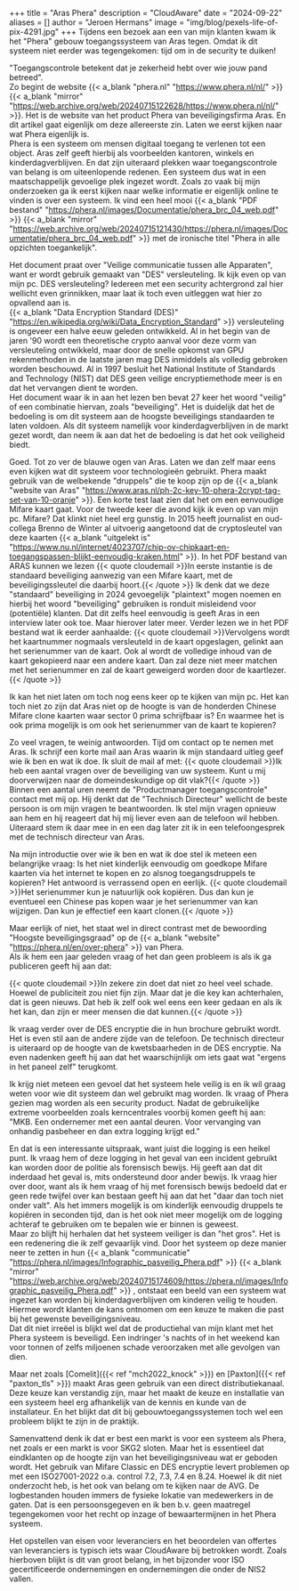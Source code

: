 +++
title = "Aras Phera"
description = "CloudAware"
date = "2024-09-22"
aliases = []
author = "Jeroen Hermans"
image = "img/blog/pexels-life-of-pix-4291.jpg"
+++
Tijdens een bezoek aan een van mijn klanten kwam ik het "Phera" gebouw toegangssysteem van Aras tegen. Omdat ik dit 
systeem niet eerder was tegengekomen: tijd om in de security te duiken!
<!--more-->
"Toegangscontrole betekent dat je zekerheid hebt over wie jouw pand betreed".  
Zo begint de website 
{{< a_blank "phera.nl" "https://www.phera.nl/nl/" >}} 
{{< a_blank "mirror" "https://web.archive.org/web/20240715122628/https://www.phera.nl/nl/" >}}. 
Het is de website van het product Phera van beveiligingsfirma Aras. En dit artikel gaat eigenlijk om deze allereerste 
zin. Laten we eerst kijken naar wat Phera eigenlijk is.  
Phera is een systeem om mensen digitaal toegang te verlenen tot een object. Aras zelf geeft hierbij als voorbeelden 
kantoren, winkels en kinderdagverblijven. En dat zijn uiteraard plekken waar toegangscontrole van belang is om
uiteenlopende redenen. Een systeem dus wat in een maatschappelijk gevoelige plek ingezet wordt.
Zoals zo vaak bij mijn onderzoeken ga ik eerst kijken naar welke informatie er eigenlijk online te vinden is over
een systeem. Ik vind een heel mooi
{{< a_blank "PDF bestand" "https://phera.nl/images/Documentatie/phera_brc_04_web.pdf" >}} 
{{< a_blank "mirror" "https://web.archive.org/web/20240715121430/https://phera.nl/images/Documentatie/phera_brc_04_web.pdf" >}}
met de ironische titel "Phera in alle opzichten toegankelijk".  

Het document praat over "Veilige communicatie tussen alle Apparaten", want er wordt gebruik gemaakt van "DES" 
versleuteling. Ik kijk even op van mijn pc. DES versleuteling? Iedereen met een security achtergrond zal hier wellicht 
even grinnikken, maar laat ik toch even uitleggen wat hier zo opvallend aan is.  
{{< a_blank "Data Encryption Standard (DES)" "https://en.wikipedia.org/wiki/Data_Encryption_Standard" >}} versleuteling
is ongeveer een halve eeuw geleden ontwikkeld. Al in het begin van de jaren '90 wordt een theoretische crypto aanval
voor deze vorm van versleuteling ontwikkeld, maar door de snelle opkomst van GPU rekenmethoden in de laatste jaren mag
DES inmiddels als volledig gebroken worden beschouwd. Al in 1997 besluit het National Institute of Standards and 
Technology (NIST) dat DES geen veilige encryptiemethode meer is en dat het vervangen dient te worden.  
Het document waar ik in aan het lezen ben bevat 27 keer het woord "veilig" of een combinatie hiervan, zoals "beveiliging".
Het is duidelijk dat het de bedoeling is om dit systeem aan de hoogste beveiligings standaarden te laten voldoen. Als
dit systeem namelijk voor kinderdagverblijven in de markt gezet wordt, dan neem ik aan dat het de bedoeling is dat het ook 
veiligheid biedt.  

Goed. Tot zo ver de blauwe ogen van Aras. Laten we dan zelf maar eens even kijken wat dit systeem voor technologieën gebruikt.
Phera maakt gebruik van de welbekende "druppels" die te koop zijn op de 
{{< a_blank "website van Aras" "https://www.aras.nl/ph-2c-key-10-phera-2crypt-tag-set-van-10-oranje" >}}. 
Een korte test laat zien dat het om een eenvoudige Mifare kaart gaat. Voor de tweede keer die avond kijk ik even op
van mijn pc. Mifare? Dat klinkt niet heel erg gunstig. In 2015 heeft journalist en oud-collega Brenno de Winter al
uitvoerig aangetoond dat de cryptosleutel van deze kaarten 
{{< a_blank "uitgelekt is" "https://www.nu.nl/internet/4023707/chip-ov-chipkaart-en-toegangspassen-blijkt-eenvoudig-kraken.html" >}}.
In het PDF bestand van ARAS kunnen we lezen
{{< quote cloudemail >}}In eerste instantie is de standaard beveiliging aanwezig van een Mifare kaart, 
met de beveiligingssleutel die daarbij hoort.{{< /quote >}}
Ik denk dat we deze "standaard" beveiliging in 2024 gevoegelijk "plaintext" mogen noemen en hierbij het woord "beveiliging" 
gebruiken is ronduit misleidend voor (potentiële) klanten. Dat dit zelfs heel eenvoudig is geeft Aras in een interview later ook
toe. Maar hierover later meer.
Verder lezen we in het PDF bestand wat ik eerder aanhaalde:
{{< quote cloudemail >}}Vervolgens wordt het kaartnummer nogmaals versleuteld in de kaart opgeslagen, gelinkt aan het serienummer van de kaart. Ook al wordt de volledige inhoud van de kaart gekopieerd naar een andere kaart. Dan zal deze niet meer matchen met het serienummer en zal de kaart geweigerd worden door de kaartlezer.{{< /quote >}}  

Ik kan het niet laten om toch nog eens keer op te kijken van mijn pc. Het kan toch niet zo zijn dat Aras niet op de 
hoogte is van de honderden Chinese Mifare clone kaarten waar sector 0 prima schrijfbaar is? En waarmee het is ook prima 
mogelijk is om ook het serienummer van de kaart te kopieren?  

Zo veel vragen, te weinig antwoorden. Tijd om contact op te nemen met Aras. Ik schrijf een korte mail aan Aras waarin
ik mijn standaard uitleg geef wie ik ben en wat ik doe. Ik sluit de mail af met:
{{< quote cloudemail >}}Ik heb een aantal vragen over de beveiliging van uw systeem. Kunt u mij doorverwijzen naar de domeindeskundige op dit vlak?{{< /quote >}}  
Binnen een aantal uren neemt de "Productmanager toegangscontrole" contact met mij op. Hij denkt dat de "Technisch 
Directeur" wellicht de beste persoon is om mijn vragen te beantwoorden. Ik stel mijn vragen opnieuw aan hem en hij 
reageert dat hij mij liever even aan de telefoon wil hebben. Uiteraard stem ik daar mee in en een dag later zit ik in 
een telefoongesprek met de technisch directeur van Aras.

Na mijn introductie over wie ik ben en wat ik doe stel ik meteen een belangrijke vraag: Is het niet kinderlijk eenvoudig 
om goedkope Mifare kaarten via het internet te kopen en zo alsnog toegangsdruppels te kopieren? Het antwoord is verrassend 
open en eerlijk.
{{< quote cloudemail >}}Het serienummer kun je natuurlijk ook kopiëren. Dus dan kun je eventueel een Chinese pas kopen waar je het serienummer van kan wijzigen. Dan kun je effectief een kaart clonen.{{< /quote >}}

Maar eerlijk of niet, het staat wel in direct contrast met de bewoording "Hoogste beveiligingsgraad" op de
{{< a_blank "website" "https://phera.nl/en/over-phera" >}} van Phera.  
Als ik hem een jaar geleden vraag of het dan geen probleem is als ik ga publiceren geeft hij aan dat:

{{< quote cloudemail >}}In zekere zin doet dat niet zo heel veel schade. Hoewel de publiciteit zou niet fijn zijn. Maar dat je die key kan achterhalen, dat is geen nieuws. Dat heb ik zelf ook wel eens een keer gedaan en als ik het kan, dan zijn er meer mensen die dat kunnen.{{< /quote >}}

Ik vraag verder over de DES encryptie die in hun brochure gebruikt wordt. Het is even stil aan de andere zijde van de 
telefoon. De technisch directeur is uiteraard op de hoogte van de kwetsbaarheden in de DES encryptie. Na even nadenken
geeft hij aan dat het waarschijnlijk om iets gaat wat "ergens in het paneel zelf" terugkomt.

Ik krijg niet meteen een gevoel dat het systeem hele veilig is en ik wil graag weten voor wie dit systeem dan wel 
gebruikt mag worden. Ik vraag of Phera gezien mag worden als een security product. Nadat de gebruikelijke extreme voorbeelden zoals
kerncentrales voorbij komen geeft hij aan: "MKB. Een ondernemer met een aantal deuren. Voor vervanging van onhandig 
pasbeheer en dan extra logging krijgt ed."

En dat is een interessante uitspraak, want juist die logging is een heikel punt. Ik vraag hem of deze logging in het geval 
van een incident gebruikt kan worden door de politie als forensisch bewijs. Hij geeft aan dat dit inderdaad het geval is, 
mits ondersteund door ander bewijs. Ik vraag hier over door, want als ik hem vraag of hij met forensisch bewijs bedoeld 
dat er geen rede twijfel over kan bestaan geeft hij aan dat het "daar dan toch niet onder valt". Als het immers mogelijk 
is om kinderlijk eenvoudig druppels te kopiëren in seconden tijd, dan is het ook niet meer mogelijk om de logging 
achteraf te gebruiken om te bepalen wie er binnen is geweest.  
Maar zo blijft hij herhalen dat het systeem veiliger is dan "het gros". Het is een redenering die ik zelf gevaarlijk 
vind. Door het systeem op deze manier neer te zetten in hun
{{< a_blank "communicatie" "https://phera.nl/images/Infographic_pasveilig_Phera.pdf" >}}
{{< a_blank "mirror" "https://web.archive.org/web/20240715174609/https://phera.nl/images/Infographic_pasveilig_Phera.pdf" >}}
, ontstaat een beeld van een systeem wat ingezet kan worden bij kinderdagverblijven om kinderen veilig te houden. Hiermee 
wordt klanten de kans ontnomen om een keuze te maken die past bij het gewenste beveiligingsniveau.  
Dat dit niet irreëel is blijkt wel dat de productiehal van mijn klant met het Phera systeem is beveiligd. Een indringer
's nachts of in het weekend kan voor tonnen of zelfs miljoenen schade veroorzaken met alle gevolgen van dien.  

Maar net zoals [Comelit]({{< ref "mch2022_knock" >}}) en [Paxton]({{< ref "paxton_tls" >}}) maakt Aras geen gebruik
van een direct distributiekanaal. Deze keuze kan verstandig zijn, maar het maakt de keuze en installatie van een 
systeem heel erg afhankelijk van de kennis en kunde van de installateur. En het blijkt dat dit bij gebouwtoegangssystemen
toch wel een probleem blijkt te zijn in de praktijk.  

Samenvattend denk ik dat er best een markt is voor een systeem als Phera, net zoals er een markt is voor SKG2 sloten. 
Maar het is essentieel dat eindklanten op de hoogte zijn van het beveiligingsniveau wat er geboden wordt. Het gebruik van 
Mifare Classic en DES encryptie levert problemen op met een ISO27001-2022 o.a. control 7.2, 7.3, 7.4 en 8.24. Hoewel
ik dit niet onderzocht heb, is het ook van belang om te kijken naar de AVG. De logbestanden houden immers de fysieke 
lokatie van medewerkers in de gaten. Dat is een persoonsgegeven en ik ben b.v. geen maatregel tegengekomen voor het recht op
inzage of bewaartermijnen in het Phera systeem.  

Het opstellen van eisen voor leveranciers en het beoordelen van offertes van leveranciers is typisch iets waar CloudAware
bij betrokken wordt. Zoals hierboven blijkt is dit van groot belang, in het bijzonder voor ISO gecertificeerde ondernemingen
en ondernemingen die onder de NIS2 vallen.
